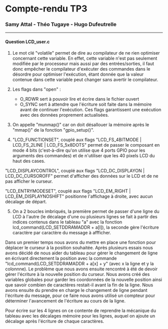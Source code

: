 ﻿# Compte-rendu TP3
### Samy Attal - Théo Tugaye - Hugo Dufeutrelle
----
#### Question LCD_user.c

1) Le mot clé "volatile" permet de dire au compilateur de ne rien optimiser concernant cette variable.
En effet, cette variable n'est pas seulement modifiée par le processeur mais aussi par des entrées/sorties, il faut donc empêcher le compilateur d'exécuter des commandes dans le désordre pour optimiser l'exécution, étant donnée que la valeur contenue dans cette variable peut changer sans avertir le compilateur.

2) Les flags dans "open" :
	- O_RDWR sert à pouvoir lire et écrire dans le fichier ouvert
	- O_SYNC sert à attendre que l'écriture soit faite dans la mémoire avant de continuer l'exécution.
Ces flags garantissent une exécution avec des données proprement actualisées.

3) On appelle "munmap()" car on doit désallouer la mémoire après le "mmap()" de la fonction "gpio_setup()".

4) "LCD_FUNCTIONSET", couplé aux flags "LCD_FS_4BITMODE | LCD_FS_2LINE | LCD_FS_5x8DOTS" permet de passer le composant en mode 4 bits (c'est-à-dire qu'on utilise que 4 ports GPIO pour les arguments des commandes) et de n'utiliser que les 40 pixels LCD du haut des cases.

"LCD_DISPLAYCONTROL", couplé aux flags "LCD_DC_DISPLAYON | LCD_DC_CURSOROFF" permet d'afficher des données sur le LCD et de ne pas afficher le curseur.

"LCD_ENTRYMODESET", couplé aux flags "LCD_EM_RIGHT | LCD_EM_DISPLAYNOSHIFT" positionne l'affichage à droite, avec aucun décalage de départ.

5) On a 2 boucles imbriqués, la première permet de passer d'une ligne du LCD à l'autre (le décalage d'une ou plusieurs lignes se fait à partir des indices contenus dans le tableau "a" avec la fonction lcd_command(LCD_SETDDRAMADDR + a[l]), la seconde gère l'écriture caractère par caractère du message à affficher.


Dans un premier temps nous avons du mettre en place une fonction pour déplacer le curseur à la position souhaitée. Après plusieurs essais nous avons décidé de nous aider du tableau pour gérer le changement de ligne en écrivant directement la position avec la commande "lcd_command(LCD_SETDDRAMADDR + a[x] + y" (avec x la ligne et y la colonnne).
Le problème que nous avons ensuite rencontré à été de devoir gérer l'écriture  à la nouvelle position du curseur. Nous avons créé des variables globales pour garder les coordonnées de la nouvelle position ainsi que savoir combien de caractères restait-il avant la fin de la ligne.
Nous avons ensuite du prendre en charge le changement de ligne pendant l'écriture du message, pour ce faire nous avons utilisé un compteur pour déterminer l'avancement de l'écriture au cours de la ligne.

Pour écrire sur les 4 lignes on ce contente de reprendre la mécanique du tableau avec les décalages mémoire pour les lignes, auquel on ajoute un décalage après l'écriture de chaque caractères.
